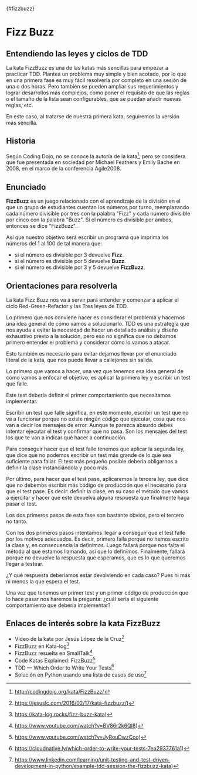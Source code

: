 {#fizzbuzz}
# Fizz Buzz

## Entendiendo las leyes y ciclos de TDD

La kata FizzBuzz es una de las katas más sencillas para empezar a practicar TDD. Plantea un problema muy simple y bien acotado, por lo que en una primera fase es muy fácil resolverla por completo en una sesión de una o dos horas. Pero también se pueden ampliar sus requerimientos y lograr desarrollos más complejos, como poner el requisito de que las reglas o el tamaño de la lista sean configurables, que se puedan añadir nuevas reglas, etc.

En este caso, al tratarse de nuestra primera kata, seguiremos la versión más sencilla.

## Historia

Según Coding Dojo, no se conoce la autoría de la kata[^fn25], pero se considera que fue presentada en sociedad por Michael Feathers y Emily Bache en 2008, en el marco de la conferencia Agile2008.

## Enunciado

**FizzBuzz** es un juego relacionado con el aprendizaje de la división en el que un grupo de estudiantes cuentan los números por turno, reemplazando cada número divisible por tres con la palabra "Fizz" y cada número divisible por cinco con la palabra "Buzz". Si el número es divisible por ambos, entonces se dice "FizzBuzz".

Así que nuestro objetivo será escribir un programa que imprima los números del 1 al 100 de tal manera que:

* si el número es divisible por 3 devuelve **Fizz**.
* si el número es divisible por 5 devuelve **Buzz**.
* si el número es divisible por 3 y 5 devuelve **FizzBuzz**.

## Orientaciones para resolverla

La kata Fizz Buzz nos va a servir para entender y comenzar a aplicar el ciclo Red-Green-Refactor y las Tres leyes de TDD.

Lo primero que nos conviene hacer es considerar el problema y hacernos una idea general de cómo vamos a solucionarlo. TDD es una estrategia que nos ayuda a evitar la necesidad de hacer un detallado análisis y diseño exhaustivo previo a la solución, pero eso no significa que no debamos primero entender el problema y considerar cómo lo vamos a atacar.

Esto también es necesario para evitar dejarnos llevar por el enunciado literal de la kata, que nos puede llevar a callejones sin salida.

Lo primero que vamos a hacer, una vez que tenemos esa idea general de cómo vamos a enfocar el objetivo, es aplicar la primera ley y escribir un test que falle.

Este test debería definir el primer comportamiento que necesitamos implementar.

Escribir un test que falle significa, en este momento, escribir un test que no va a funcionar porque no existe ningún código que ejecutar, cosa que nos van a decir los mensajes de error. Aunque te parezca absurdo debes intentar ejecutar el test y confirmar que no pasa. Son los mensajes del test los que te van a indicar qué hacer a continuación.

Para conseguir hacer que el test falle tenemos que aplicar la segunda ley, que dice que no podemos escribir un test más grande de lo que sea suficiente para fallar. El test más pequeño posible debería obligarnos a definir la clase instanciándola y poco más.

Por último, para hacer que el test pase, aplicaremos la tercera ley, que dice que no debemos escribir más código de producción que el necesario para que el test pase. Es decir: definir la clase, en su caso el método que vamos a ejercitar y hacer que este devuelva alguna respuesta que finalmente haga pasar el test.

Los dos primeros pasos de esta fase son bastante obvios, pero el tercero no tanto.

Con los dos primeros pasos intentamos llegar a conseguir que el test falle por los motivos adecuados. Es decir, primero falla porque no hemos escrito la clase y, en consecuencia la definimos. Luego fallará porque nos falta el método al que estamos llamando, así que lo definimos. Finalmente, fallará porque no devuelve la respuesta que esperamos, que es lo que queremos llegar a testear.

¿Y qué respuesta deberíamos estar devolviendo en cada caso? Pues ni más ni menos la que espera el test.

Una vez que tenemos un primer test y un primer código de producción que lo hace pasar nos haremos la pregunta: ¿cuál sería el siguiente comportamiento que debería implementar?

## Enlaces de interés sobre la kata FizzBuzz

* Vídeo de la kata por Jesús López de la Cruz[^fn26]
* FizzBuzz en Kata-log[^fn27]
* FizzBuzz resuelta en SmallTalk[^fn28]
* Code Katas Explained: FizzBuzz[^fn29]
* TDD — Which Order to Write Your Tests[^fn30]
* Solución en Python usando una lista de casos de uso[^fn31]


[^fn25]: http://codingdojo.org/kata/FizzBuzz/
[^fn26]: https://jesuslc.com/2016/02/17/kata-fizzbuzz/)
[^fn27]: https://kata-log.rocks/fizz-buzz-kata)
[^fn28]: https://www.youtube.com/watch?v=BV86r2k6QI8)
[^fn29]: https://www.youtube.com/watch?v=JyRouDwzCoo)
[^fn30]: https://cloudnative.ly/which-order-to-write-your-tests-7ea2937761a1)
[^fn31]: https://www.linkedin.com/learning/unit-testing-and-test-driven-development-in-python/example-tdd-session-the-fizzbuzz-kata)
